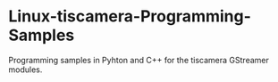 # Linux-tiscamera-Programming-Samples
Programming samples in Pyhton and C++ for the tiscamera GStreamer modules.
